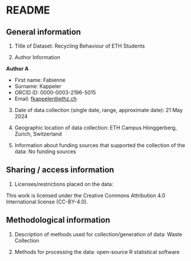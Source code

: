 # README

## General information

1.  Title of Dataset: Recycling Behaviour of ETH Students

2.  Author Information

**Author A**

- First name: Fabienne
- Surname: Kappeler
- ORCID iD: 0000-0003-2196-5015
- Email: fkappeler@ethz.ch


3.  Date of data collection (single date, range, approximate date): 21 May 2024

4.  Geographic location of data collection: ETH Campus Hönggerberg, Zurich, Switzerland

5.  Information about funding sources that supported the collection of
    the data: No funding sources

## Sharing / access information

1.  Licenses/restrictions placed on the data:  

This work is licensed under the Creative Commons Attribution 4.0 International license (CC-BY-4.0).

## Methodological information

1.  Description of methods used for collection/generation of data: Waste Collection

2.  Methods for processing the data: open-source R statistical software


